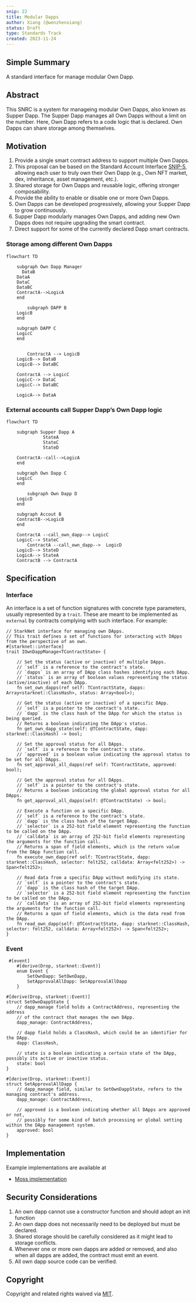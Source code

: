 ```yaml
---
snip: 22
title: Modular Dapps
author: Xiang (@wenzhenxiang)
status: Draft
type: Standards Track
created: 2023-11-24
---
```


## Simple Summary
A standard interface for manage modular Own Dapp.

## Abstract
This SNRC is a system for manageing modular Own Dapps, also known as Supper Dapp. The Supper Dapp manages all Own Dapps without a limit on the number. Here, Own Dapp refers to a code logic that is declared. Own Dapps can share storage among themselves.


## Motivation

1. Provide a single smart contract address to support multiple Own Dapps.
2. This proposal can be based on the Standard Account Interface [SNIP-5](./snip-5.md), allowing each user to truly own their Own Dapp (e.g., Own NFT market, dex, inheritance, asset management, etc.).
3. Shared storage for Own Dapps and reusable logic, offering stronger composability.
4. Provide the ability to enable or disable one or more Own Dapps.
5. Own Dapps can be developed progressively, allowing your Supper Dapp to grow continuously.
6. Supper Dapp modularly manages Own Dapps, and adding new Own Dapps does not require upgrading the smart contract.
7. Direct support for some of the currently declared Dapp smart contracts.


### Storage among different Own Dapps

```mermaid
flowchart TD
    
    subgraph Own Dapp Manager
	  DataB
    DataA
    DataC
    DataBC
    ContractA-->LogicA
    end
   
		subgraph DAPP B
    LogicB
    end

    subgraph DAPP C
    LogicC
    end


		ContractA --> LogicB
    LogicB--> DataB
    LogicB--> DataBC

    ContractA --> LogicC
    LogicC--> DataC
    LogicC--> DataBC

    LogicA--> DataA
```

### External accounts call Supper Dapp’s Own Dapp logic

```mermaid
flowchart TD
    
    subgraph Supper Dapp A
			  StateA
			  StateC
			  StateD
        
    ContractA--call-->LogicA
    end
   
    subgraph Own Dapp C
    LogicC
    end

		subgraph Own Dapp D
    LogicD
    end

    subgraph Accout B
    ContractB-->LogicB
    end

    ContractA --call_own_dapp--> LogicC
    LogicC--> StateC
		ContractA --call_own_dapp-->  LogicD
    LogicD--> StateD
    LogicA--> StateA
    ContractB --> ContractA
```

## Specification


### Interface


An interface is a set of function signatures with concrete type parameters, usually represented by a `trait`. These are meant to be implemented as `external` by contracts complying with such interface. For example:

```cairo
// StarkNet interface for managing own DApps.
// This trait defines a set of functions for interacting with DApps from the perspective of an own.
#[starknet::interface]
trait IOwnDappManage<TContractState> {

    // Set the status (active or inactive) of multiple DApps.
    // `self` is a reference to the contract's state.
    // `dapps` is an array of DApp class hashes identifying each DApp.
    // `status` is an array of boolean values representing the status (active/inactive) of each DApp.
    fn set_own_dapps(ref self: TContractState, dapps: Array<starknet::ClassHash>, status: Array<bool>);

    // Get the status (active or inactive) of a specific DApp.
    // `self` is a pointer to the contract's state.
    // `dapp` is the class hash of the DApp for which the status is being queried.
    // Returns a boolean indicating the DApp's status.
    fn get_own_dapp_state(self: @TContractState, dapp: starknet::ClassHash) -> bool;

    // Set the approval status for all DApps.
    // `self` is a reference to the contract's state.
    // `approved` is a boolean value indicating the approval status to be set for all DApps.
    fn set_approval_all_dapps(ref self: TContractState, approved: bool);

    // Get the approval status for all DApps.
    // `self` is a pointer to the contract's state.
    // Returns a boolean indicating the global approval status for all DApps.
    fn get_approval_all_dapps(self: @TContractState) -> bool;

    // Execute a function on a specific DApp.
    // `self` is a reference to the contract's state.
    // `dapp` is the class hash of the target DApp.
    // `selector` is a 252-bit field element representing the function to be called on the DApp.
    // `calldata` is an array of 252-bit field elements representing the arguments for the function call.
    // Returns a span of field elements, which is the return value from the DApp function call.
    fn execute_own_dapp(ref self: TContractState, dapp: starknet::ClassHash, selector: felt252, calldata: Array<felt252>) -> Span<felt252>;

    // Read data from a specific DApp without modifying its state.
    // `self` is a pointer to the contract's state.
    // `dapp` is the class hash of the target DApp.
    // `selector` is a 252-bit field element representing the function to be called on the DApp.
    // `calldata` is an array of 252-bit field elements representing the arguments for the function call.
    // Returns a span of field elements, which is the data read from the DApp.
    fn read_own_dapp(self: @TContractState, dapp: starknet::ClassHash, selector: felt252, calldata: Array<felt252>) -> Span<felt252>;
}
```

### Event
```cairo
 #[event]
    #[derive(Drop, starknet::Event)]
    enum Event {
        SetOwnDapp: SetOwnDapp,
        SetApprovalAllDapp: SetApprovalAllDapp
    }

#[derive(Drop, starknet::Event)]
struct SetOwnDappState {
    // dapp_manage field holds a ContractAddress, representing the address
    // of the contract that manages the own DApp.
    dapp_manage: ContractAddress,

    // dapp field holds a ClassHash, which could be an identifier for the DApp.
    dapp: ClassHash,

    // state is a boolean indicating a certain state of the DApp, possibly its active or inactive status.
    state: bool
}

#[derive(Drop, starknet::Event)]
struct SetApprovalAllDapp {
    // dapp_manage field, similar to SetOwnDappState, refers to the managing contract's address.
    dapp_manage: ContractAddress,

    // approved is a boolean indicating whether all DApps are approved or not,
    // possibly for some kind of batch processing or global setting within the DApp management system.
    approved: bool
}

```


## Implementation

Example implementations are available at

- [Moss implementation](https://github.com/mossdapp/superdapp)

## Security Considerations
1. An own dapp cannot use a constructor function and should adopt an init function
2. An own dapp does not necessarily need to be deployed but must be declared.
3. Shared storage should be carefully considered as it might lead to storage conflicts.
4. Whenever one or more own dapps are added or removed, and also when all dapps are added, the contract must emit an event.
5. All own dapp source code can be verified.


## Copyright

Copyright and related rights waived via [MIT](../LICENSE).
